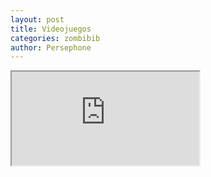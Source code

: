 ```yaml
---
layout: post
title: Videojuegos
categories: zombibib
author: Persephone
---
```


<iframe src='https://cdn.knightlab.com/libs/timeline3/latest/embed/index.html?source=1xD3KTucGfDLnQFK_I2IxfOlsthIUvupxVIOMxN_7Ab0&font=Default&lang=en&initial_zoom=2& frameborder='0'></iframe>
